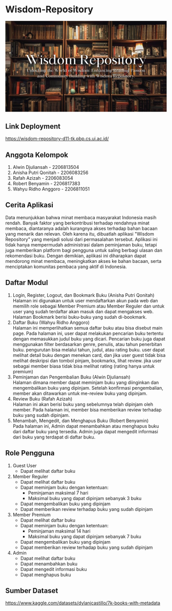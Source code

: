 # Wisdom-Repository
![Wisdom-Repository](./assets/images/Wisdom-Repository.png)

## Link Deployment
https://wisdom-repository-d11-tk.pbp.cs.ui.ac.id/

## Anggota Kelompok
1. Alwin Djuliansah - 2206813504
2. Anisha Putri Qonitah - 2206083256
3. Rafah Azizah - 2206083054
4. Robert Benyamin - 2206817383
5. Wahyu Ridho Anggoro - 2206811051

## Cerita Aplikasi
Data menunjukkan bahwa minat membaca masyarakat Indonesia masih rendah. Banyak faktor yang berkontribusi terhadap rendahnya minat membaca, diantaranya adalah kurangnya akses terhadap bahan bacaan yang menarik dan relevan. Oleh karena itu, dibuatlah aplikasi "Wisdom Repository" yang menjadi solusi dari permasalahan tersebut. Aplikasi ini tidak hanya mempermudah administrasi dalam peminjaman buku, tetapi juga memberikan platform bagi pengguna untuk saling berbagi ulasan dan rekomendasi buku. Dengan demikian, aplikasi ini diharapkan dapat mendorong minat membaca, meningkatkan akses ke bahan bacaan, serta menciptakan komunitas pembaca yang aktif di Indonesia.

## Daftar Modul
1. Login, Register, Logout, dan Bookmark Buku (Anisha Putri Qonitah)  
  Halaman ini digunakan untuk user mendaftarkan akun pada web dan memilih role sebagai Member Premium atau Member Reguler dan untuk user yang sudah terdaftar akan masuk dan dapat mengakses web. Halaman Bookmark berisi buku-buku yang sudah di-bookmark.
2. Daftar Buku (Wahyu Ridho Anggoro)  
  Halaman ini memperlihatkan semua daftar buku atau bisa disebut main page. Pada halaman ini, user dapat melakukan pencarian buku tertentu dengan memasukkan judul buku yang dicari. Pencarian buku juga dapat menggunakan filter berdasarkan genre, penulis, atau tahun penerbitan buku. pengurutan bisa melalui tahun, judul, atau rating buku. user dapat melihat detail buku dengan menekan card, dan jika user guest tidak bisa melihat deskripsi dan tombol pinjam, bookmarks, lihat review. jika user sebagai member biasa tidak bisa melihat rating (rating hanya untuk premium)
3. Peminjaman dan Pengembalian Buku (Alwin Djuliansah)  
  Halaman dimana member dapat meminjam buku yang diinginkan dan mengembalikan buku yang dipinjam. Setelah konfirmasi pengembalian, member akan ditawarkan untuk me-review buku yang dipinjam.
4. Review Buku (Rafah Azizah)  
  Halaman ini akan berisi buku yang sebelumnya telah dipinjam oleh member. Pada halaman ini, member bisa memberikan review terhadap buku yang sudah dipinjam.
5. Menambah, Mengedit, dan Menghapus Buku (Robert Benyamin)  
  Pada halaman ini, Admin dapat menambahkan atau menghapus buku dari daftar buku yang tersedia. Admin juga dapat mengedit informasi dari buku yang terdapat di daftar buku.

## Role Pengguna
1. Guest User 
    - Dapat melihat daftar buku
2. Member Reguler  
    - Dapat melihat daftar buku
    - Dapat meminjam buku dengan ketentuan: 
      - Peminjaman maksimal 7 hari 
      - Maksimal buku yang dapat dipinjam sebanyak 3 buku
    - Dapat mengembalikan buku yang dipinjam
    - Dapat memberikan review terhadap buku yang sudah dipinjam
3. Member Premium  
    - Dapat melihat daftar buku
    - Dapat meminjam buku dengan ketentuan: 
      - Peminjaman maksimal 14 hari 
      - Maksimal buku yang dapat dipinjam sebanyak 7 buku
    - Dapat mengembalikan buku yang dipinjam
    - Dapat memberikan review terhadap buku yang sudah dipinjam
4. Admin  
    - Dapat melihat daftar buku
    - Dapat menambahkan buku
    - Dapat mengedit informasi buku
    - Dapat menghapus buku

## Sumber Dataset
https://www.kaggle.com/datasets/dylanjcastillo/7k-books-with-metadata
